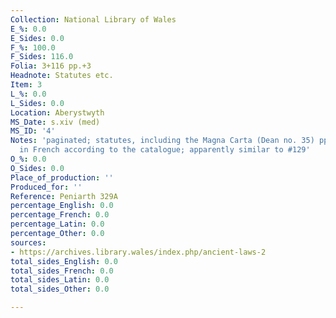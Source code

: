 ```yaml
---
Collection: National Library of Wales
E_%: 0.0
E_Sides: 0.0
F_%: 100.0
F_Sides: 116.0
Folia: 3+116 pp.+3
Headnote: Statutes etc.
Item: 3
L_%: 0.0
L_Sides: 0.0
Location: Aberystwyth
MS_Date: s.xiv (med)
MS_ID: '4'
Notes: 'paginated; statutes, including the Magna Carta (Dean no. 35) pp. 5-10, all
  in French according to the catalogue; apparently similar to #129'
O_%: 0.0
O_Sides: 0.0
Place_of_production: ''
Produced_for: ''
Reference: Peniarth 329A
percentage_English: 0.0
percentage_French: 0.0
percentage_Latin: 0.0
percentage_Other: 0.0
sources:
- https://archives.library.wales/index.php/ancient-laws-2
total_sides_English: 0.0
total_sides_French: 0.0
total_sides_Latin: 0.0
total_sides_Other: 0.0

---
```

